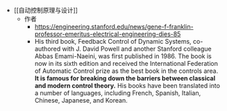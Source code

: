 - [[自动控制原理与设计]]
	- 作者
		- https://engineering.stanford.edu/news/gene-f-franklin-professor-emeritus-electrical-engineering-dies-85
		- His third book, Feedback Control of Dynamic Systems, co-authored with J. David Powell and another Stanford colleague Abbas Emami-Naeini, was first published in 1986. The book is now in its sixth edition and received the International Federation of Automatic Control prize as the best book in the controls area. **It is famous for breaking down the barriers between classical and modern control theory.** His books have been translated into a number of languages, including French, Spanish, Italian, Chinese, Japanese, and Korean.